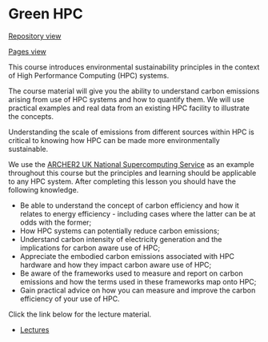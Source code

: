 # Green HPC

[Repository view](https://github.com/EPCCed/green-hpc/)

[Pages view](https://epcced.github.io/green-hpc/)

This course introduces environmental sustainability principles in the context of High Performance Computing (HPC) systems.

The course material will give you the ability to understand carbon emissions arising from use of HPC systems and
how to quantify them. We will use practical examples and real data from an existing HPC facility to illustrate the concepts.

Understanding the scale of emissions from different sources within HPC is critical to knowing how HPC can be made more
environmentally sustainable.


We use the [ARCHER2 UK National Supercomputing Service](www.archer2.ac.uk) as an example throughout this course but the principles and learning should be applicable to any HPC system. After completing this lesson you should have the following knowledge.

* Be able to understand the concept of carbon efficiency and how it relates to energy efficiency - including cases where the latter can be at odds with the former;
* How HPC systems can potentially reduce carbon emissions;
* Understand carbon intensity of electricity generation and the implications for carbon aware use of HPC;
* Appreciate the embodied carbon emissions associated with HPC hardware and how they impact carbon aware use of HPC;
* Be aware of the frameworks used to measure and report on carbon emissions and how the terms used in these frameworks map onto HPC;
* Gain practical advice on how you can measure and improve the carbon efficiency of your use of HPC.

Click the link below for the lecture material.

* [Lectures](lectures/)

